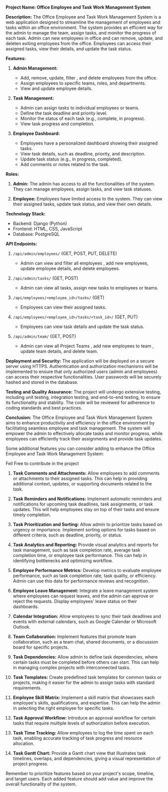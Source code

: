 **Project Name: Office Employee and Task Work Management System**

**Description:**
The Office Employee and Task Work Management System is a web application designed to streamline the management of employees and tasks within an office environment.
The system provides an efficient way for the admin to manage the team, assign tasks, and monitor the progress of each task.
Admin can new employees in office and can remove, update, and deleten exiting employees from the office.
Employees can access their assigned tasks, view their details, and update the task status.

**Features:**
1. **Admin Management:**
   - Add, remove, update, filter , and delete employees from the office.
   - Assign employees to specific teams, roles, and departments.
   - View and update employee details.

2. **Task Management:**
   - Admin can assign tasks to individual employees or teams.
   - Define the task deadline and priority level.
   - Monitor the status of each task (e.g., complete, in progress).
   - View task progress and completion.

3. **Employee Dashboard:**
   - Employees have a personalized dashboard showing their assigned tasks.
   - View task details, such as deadline, priority, and description.
   - Update task status (e.g., in progress, completed).
   - Add comments or notes related to the task.

**Roles:**
1. **Admin:** The admin has access to all the functionalities of the system. They can manage employees, assign tasks, and view task statuses.

2. **Employee:** Employees have limited access to the system. They can view their assigned tasks, update task status, and view their own details.

**Technology Stack:**
- Backend: Django (Python)
- Frontend: HTML, CSS, JavaScript
- Database: PostgreSQL

**API Endpoints:**

1. `/api/admin/employees/` (GET, POST, PUT, DELETE)
   - Admin can view and filter all employees , add new employees, update employee details, and delete employees.

2. `/api/admin/tasks/` (GET, POST)
   - Admin can view all tasks, assign new tasks to employees or teams.

3. `/api/employees/<employee_id>/tasks/` (GET)
   - Employees can view their assigned tasks.

4. `/api/employees/<employee_id>/tasks/<task_id>/` (GET, PUT)
   - Employees can view task details and update the task status.

4. `/api/admin/team/` (GET, POST)
   - Admin can view all Project Teams , add new employees to team , update team details, and delete team.

**Deployment and Security:**
The application will be deployed on a secure server using HTTPS. Authentication and authorization mechanisms will be implemented to ensure that only authorized users (admin and employees) can access their respective functionalities. User passwords will be securely hashed and stored in the database.

**Testing and Quality Assurance:**
The project will undergo extensive testing, including unit testing, integration testing, and end-to-end testing, to ensure its functionality and stability. The code will be reviewed for adherence to coding standards and best practices.

**Conclusion:**
The Office Employee and Task Work Management System aims to enhance productivity and efficiency in the office environment by facilitating seamless employee and task management. The system will empower the admin to effectively allocate tasks and monitor progress, while employees can efficiently track their assignments and provide task updates.



Some additional features you can consider adding to enhance the Office Employee and Task Work Management System:

Fell Free to contribute in the project

1. **Task Comments and Attachments:** Allow employees to add comments or attachments to their assigned tasks. This can help in providing additional context, updates, or supporting documents related to the task.

2. **Task Reminders and Notifications:** Implement automatic reminders and notifications for upcoming task deadlines, task assignments, or task updates. This will help employees stay on top of their tasks and ensure timely completion.

3. **Task Prioritization and Sorting:** Allow admin to prioritize tasks based on urgency or importance. Implement sorting options for tasks based on different criteria, such as deadline, priority, or status.

4. **Task Analytics and Reporting:** Provide visual analytics and reports for task management, such as task completion rate, average task completion time, or employee task performance. This can help in identifying bottlenecks and optimizing workflow.

5. **Employee Performance Metrics:** Develop metrics to evaluate employee performance, such as task completion rate, task quality, or efficiency. Admin can use this data for performance reviews and recognition.

6. **Employee Leave Management:** Integrate a leave management system where employees can request leaves, and the admin can approve or reject the requests. Display employees' leave status on their dashboards.

7. **Calendar Integration:** Allow employees to sync their task deadlines and events with external calendars, such as Google Calendar or Microsoft Outlook.

8. **Team Collaboration:** Implement features that promote team collaboration, such as a team chat, shared documents, or a discussion board for specific projects.

9. **Task Dependencies:** Allow admin to define task dependencies, where certain tasks must be completed before others can start. This can help in managing complex projects with interconnected tasks.

10. **Task Templates:** Create predefined task templates for common tasks or projects, making it easier for the admin to assign tasks with standard requirements.

11. **Employee Skill Matrix:** Implement a skill matrix that showcases each employee's skills, qualifications, and expertise. This can help the admin in selecting the right employee for specific tasks.

12. **Task Approval Workflow:** Introduce an approval workflow for certain tasks that require multiple levels of authorization before execution.

13. **Task Time Tracking:** Allow employees to log the time spent on each task, enabling accurate tracking of task progress and resource allocation.

14. **Task Gantt Chart:** Provide a Gantt chart view that illustrates task timelines, overlaps, and dependencies, giving a visual representation of project progress.

Remember to prioritize features based on your project's scope, timeline, and target users. Each added feature should add value and improve the overall functionality of the system.
